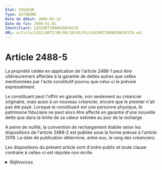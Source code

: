 ```yaml
---
État: VIGUEUR
Type: AUTONOME
Date de début: 2009-05-14
Date de fin: 2999-01-01
Identifiant: LEGIARTI000020639378
URL: article/LEGI/ARTI/00/00/20/63/93/LEGIARTI000020639378.xml
---
```


<h1>Article 2488-5</h1>

La propriété cédée en application de l'article 2488-1 peut être ultérieurement
affectée à la garantie de dettes autres que celles mentionnées par l'acte
constitutif pourvu que celui-ci le prévoie expressément.<br />

Le constituant peut l'offrir en garantie, non seulement au créancier originaire,
mais aussi à un nouveau créancier, encore que le premier n'ait pas été payé.
Lorsque le constituant est une personne physique, le patrimoine fiduciaire ne
peut alors être affecté en garantie d'une nouvelle dette que dans la limite de
sa valeur estimée au jour de la recharge.<br />

A peine de nullité, la convention de rechargement établie selon les dispositions
de l'article 2488-2 est publiée sous la forme prévue à l'article 2019. La date
de publication détermine, entre eux, le rang des créanciers.<br />

Les dispositions du présent article sont d'ordre public et toute clause
contraire à celles-ci est réputée non écrite.


<details>
  <summary><em>Références</em></summary>

  <h2>Articles faisant référence à l'article</h2>
  
  <ul>
    <li>
      <a href="https://legal.tricoteuses.fr//redirection/LEGIARTI000006445395?vers=git&vers=legifrance">Code civil - article 2019 AUTONOME TRANSFERE, en vigueur du 1804-03-21 au 2006-03-24</a> CITATION cible
    </li>
    <li>
      <a href="https://legal.tricoteuses.fr//redirection/LEGIARTI000020192989?vers=git&vers=legifrance">Code civil - article 2488-2 AUTONOME MODIFIE, en vigueur du 2009-02-01 au 2022-01-01</a> CITATION cible
    </li>
    <li>
      <a href="https://legal.tricoteuses.fr//redirection/LEGIARTI000020639382?vers=git&vers=legifrance">Code civil - article 2488-1 AUTONOME MODIFIE, en vigueur du 2009-05-14 au 2022-01-01</a> CITATION cible
    </li>
    <li>
      <a href="https://legal.tricoteuses.fr//redirection/LEGIARTI000041578418?vers=git&vers=legifrance">Code civil - article 2019 AUTONOME VIGUEUR, en vigueur depuis le 2020-02-14</a> CITATION cible
    </li>
    <li>
      <a href="https://legal.tricoteuses.fr//redirection/LEGIARTI000006445396?vers=git&vers=legifrance">Code civil - article 2019 AUTONOME MODIFIE, en vigueur du 2007-02-21 au 2020-02-14</a> CITATION cible
    </li>
    <li>
      <a href="https://legal.tricoteuses.fr//redirection/LEGIARTI000020192992?vers=git&vers=legifrance">Code civil - article 2488-1 AUTONOME MODIFIE, en vigueur du 2009-02-01 au 2009-05-14</a> CITATION cible
    </li>
    <li>
      <a href="https://legal.tricoteuses.fr//redirection/LEGIARTI000044072371?vers=git&vers=legifrance">Code civil - article 2488-2 AUTONOME VIGUEUR, en vigueur depuis le 2022-01-01</a> CITATION cible
    </li>
    <li>
      <a href="https://legal.tricoteuses.fr//redirection/LEGIARTI000044072374?vers=git&vers=legifrance">Code civil - article 2488-1 AUTONOME VIGUEUR, en vigueur depuis le 2022-01-01</a> CITATION cible
    </li>
    <li>
      <a href="https://legal.tricoteuses.fr//redirection/LEGIARTI000020606628?vers=git&vers=legifrance">LOI n° 2009-526 du 12 mai 2009 de simplification et de clarification du droit et d'allègement des procédures - article 138 PARTIELLEMENT_MODIF VIGUEUR, en vigueur depuis le 2009-05-14</a> MODIFIE source
    </li>
  </ul>
  
  <h2>Références faites par l'article</h2>
  
  <ul>
    <li>
      2009-05-12 MODIFIE cible <a href="https://legal.tricoteuses.fr//redirection/LEGIARTI000020606628?vers=git&vers=legifrance">LOI n° 2009-526 du 12 mai 2009 de simplification et de clarification du droit et d'allègement des procédures - article 138 PARTIELLEMENT_MODIF VIGUEUR, en vigueur depuis le 2009-05-14</a>
    </li>
    <li>
      2999-01-01 CITATION source <a href="https://legal.tricoteuses.fr//redirection/LEGIARTI000006445395?vers=git&vers=legifrance">Code civil - article 2019 AUTONOME TRANSFERE, en vigueur du 1804-03-21 au 2006-03-24</a>
    </li>
    <li>
      2999-01-01 CITATION source Code civil - art. 2488-1
    </li>
    <li>
      2999-01-01 CITATION source Code civil - art. 2488-2 (V)
    </li>
  </ul>
</details>
